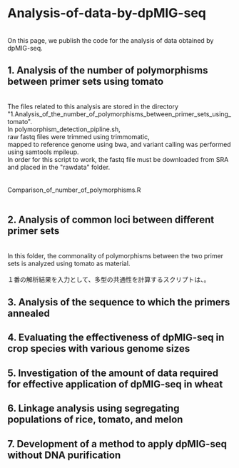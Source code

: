 # Analysis-of-data-by-dpMIG-seq
<br>
On this page, we publish the code for the analysis of data obtained by dpMIG-seq.


## 1. Analysis of the number of polymorphisms between primer sets using tomato
<br>
The files related to this analysis are stored in the directory "1.Analysis_of_the_number_of_polymorphisms_between_primer_sets_using_tomato".  
<br>
In polymorphism_detection_pipline.sh,<br>
raw fastq files were trimmed using trimmomatic,<br>
mapped to reference genome using bwa, and variant calling was performed using samtools mpileup.  
<br>
In order for this script to work, the fastq file must be downloaded from SRA and placed in the "rawdata" folder.
<br>
<br>
<br>
Comparison_of_number_of_polymorphisms.R<br>
<br>


## 2. Analysis of common loci between different primer sets
<br>
In this folder, the commonality of polymorphisms between the two primer sets is analyzed using tomato as material.<br>
<br>
１番の解析結果を入力として、多型の共通性を計算するスクリプトは、。



## 3. Analysis of the sequence to which the primers annealed



## 4. Evaluating the effectiveness of dpMIG-seq in crop species with various genome sizes



## 5. Investigation of the amount of data required for effective application of dpMIG-seq in wheat



## 6. Linkage analysis using segregating populations of rice, tomato, and melon



## 7. Development of a method to apply dpMIG-seq without DNA purification 
